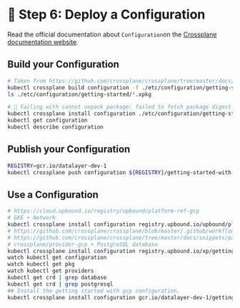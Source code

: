 # 🚧 Step 6: Deploy a Configuration

Read the official documentation about `Configuration`on the [Crossplane documentation website](https://crossplane.github.io/docs/v1.2/getting-started/create-configuration.html).

## Build your Configuration

```bash
# Taken from https://github.com/crossplane/crossplane/tree/master/docs/snippets/package/gcp
kubectl crossplane build configuration -f ./etc/configuration/getting-started
ls ./etc/configuration/getting-started/*.xpkg
```

```bash
# 🚧 Failing with cannot unpack package: failed to fetch package digest from remote: Get "https://./v2/": dial tcp: lookup .: no such host
kubectl crossplane install configuration ./etc/configuration/getting-started/getting-started-with-gcp-31f1c8fc4c54.xpgk
kubectl get configuration
kubectl describe configuration
```

## Publish your Configuration

```bash
REGISTRY=gcr.io/datalayer-dev-1
kubectl crossplane push configuration ${REGISTRY}/getting-started-with-gcp:master
```

## Use a Configuration

```bash
# https://cloud.upbound.io/registry/upbound/platform-ref-gcp
# GKE + Network
kubectl crossplane install configuration registry.upbound.io/upbound/platform-ref-gcp:v0.0.2
# https://github.com/crossplane/crossplane/blob/master/.github/workflows/configurations.yml
# https://github.com/crossplane/crossplane/tree/master/docs/snippets/package/gcp
# crossplane/provider-gcp + PostgreSQL database
kubectl crossplane install configuration registry.upbound.io/xp/getting-started-with-gcp
watch kubectl get configuration
watch kubectl get pkg
watch kubectl get providers
kubectl get crd | grep database
kubectl get crd | grep postgresql
## Install the getting started with gcp configuration.
kubectl crossplane install configuration gcr.io/datalayer-dev-1/getting-started-with-gcp:master
```
